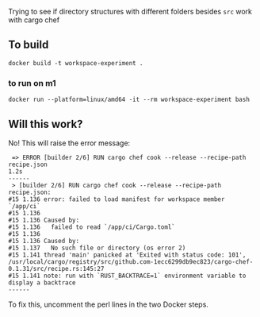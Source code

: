 Trying to see if directory structures with different folders besides `src` work with cargo chef

## To build
```
docker build -t workspace-experiment .
```

### to run on m1
```
docker run --platform=linux/amd64 -it --rm workspace-experiment bash
```

## Will this work?
No! This will raise the error message:
```
 => ERROR [builder 2/6] RUN cargo chef cook --release --recipe-path recipe.json                                                                                                                        1.2s
------
 > [builder 2/6] RUN cargo chef cook --release --recipe-path recipe.json:
#15 1.136 error: failed to load manifest for workspace member `/app/ci`
#15 1.136
#15 1.136 Caused by:
#15 1.136   failed to read `/app/ci/Cargo.toml`
#15 1.136
#15 1.136 Caused by:
#15 1.137   No such file or directory (os error 2)
#15 1.141 thread 'main' panicked at 'Exited with status code: 101', /usr/local/cargo/registry/src/github.com-1ecc6299db9ec823/cargo-chef-0.1.31/src/recipe.rs:145:27
#15 1.141 note: run with `RUST_BACKTRACE=1` environment variable to display a backtrace
------
```
To fix this, uncomment the perl lines in the two Docker steps.
